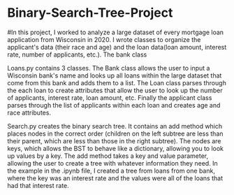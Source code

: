 # Binary-Search-Tree-Project
#In this project, I worked to analyze a large dataset of every mortgage loan application from Wisconsin in 2020. I wrote classes to organize the applicant's data (their race and age) and the loan data(loan amount, interest rate, number of applicants, etc.). The bank class 

Loans.py contains 3 classes. The Bank class allows the user to input a Wisconsin bank's name and looks up all loans within the large dataset that come from this bank and adds them to a list. The Loan class parses through the each loan to create attributes that allow the user to look up the number of applicants, interest rate, loan amount, etc. Finally the applicant class parses through the list of applicants within each loan and creates age and race attributes.

Search.py creates the binary search tree. It contains an add method which places nodes in the correct order (children on the left subtree are less than their parent, which are less than those in the right subtree). The nodes are keys, which allows the BST to behave like a dictionary, allowing you to look up values by a key. The add method takes a key and value parameter, allowing the user to create a tree with whatever information they need. In the example in the .ipynb file, I created a tree from loans from one bank, where the key was an interest rate and the values were all of the loans that had that interest rate.
